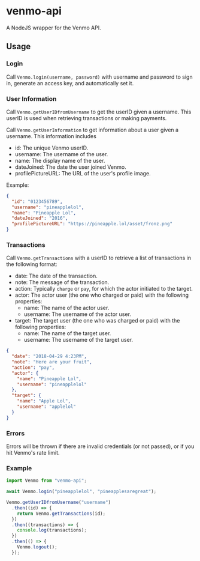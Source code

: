 # venmo-api

A NodeJS wrapper for the Venmo API.

## Usage

### Login

Call `Venmo.login(username, password)` with username and password to sign in, generate an access key, and automatically set it.

### User Information

Call `Venmo.getUserIDfromUsername` to get the userID given a username. This userID is used when retrieving transactions or making payments.

Call `Venmo.getUserInformation` to get information about a user given a username. This information includes

- id: The unique Venmo userID.
- username: The username of the user.
- name: The display name of the user.
- dateJoined: The date the user joined Venmo.
- profilePictureURL: The URL of the user's profile image.

Example:

```json
{
  "id": "0123456789",
  "username": "pineapplelol",
  "name": "Pineapple Lol",
  "dateJoined": "2016",
  "profilePictureURL": "https://pineapple.lol/asset/fronz.png"
}
```

### Transactions

Call `Venmo.getTransactions` with a userID to retrieve a list of transactions in the following format:

- date: The date of the transaction.
- note: The message of the transaction.
- action: Typically `charge` or `pay`, for which the actor initiated to the target.
- actor: The actor user (the one who charged or paid) with the following properties:
  - name: The name of the actor user.
  - username: The username of the actor user.
- target: The target user (the one who was charged or paid) with the following properties:
  - name: The name of the target user.
  - username: The username of the target user.

```json
{
  "date": "2018-04-29 4:23PM",
  "note": "Here are your fruit",
  "action": "pay",
  "actor": {
    "name": "Pineapple Lol",
    "username": "pineapplelol"
  },
  "target": {
    "name": "Apple Lol",
    "username": "applelol"
  }
}
```

### Errors

Errors will be thrown if there are invalid credentials (or not passed), or if you hit Venmo's rate limit.

### Example

```js
import Venmo from "venmo-api";

await Venmo.login("pineapplelol", "pineapplesaregreat");

Venmo.getUserIDfromUsername("username")
  .then((id) => {
    return Venmo.getTransactions(id);
  })
  .then((transactions) => {
    console.log(transactions);
  })
  .then(() => {
    Venmo.logout();
  });
```
